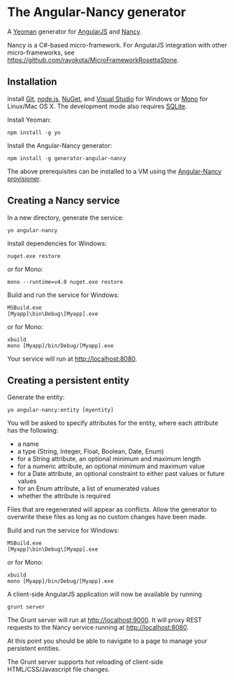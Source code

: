 # The Angular-Nancy generator 

A [Yeoman](http://yeoman.io) generator for [AngularJS](http://angularjs.org) and [Nancy](http://nancyfx.org/).

Nancy is a C#-based micro-framework.  For AngularJS integration with other micro-frameworks, see https://github.com/rayokota/MicroFrameworkRosettaStone.

## Installation

Install [Git](http://git-scm.com), [node.js](http://nodejs.org), [NuGet](http://www.nuget.org/), and [Visual Studio](http://www.visualstudio.com/) for Windows or [Mono](http://mono-project.com/) for Linux/Mac OS X.  The development mode also requires [SQLite](http://www.sqlite.org).

Install Yeoman:

    npm install -g yo

Install the Angular-Nancy generator:

    npm install -g generator-angular-nancy

The above prerequisites can be installed to a VM using the [Angular-Nancy provisioner](https://github.com/rayokota/provision-angular-nancy).

## Creating a Nancy service

In a new directory, generate the service:

    yo angular-nancy

Install dependencies for Windows:

    nuget.exe restore
    
or for Mono:
    
    mono --runtime=v4.0 nuget.exe restore
    
Build and run the service for Windows:

    MSBuild.exe
    [Myapp]\bin\Debug\[Myapp].exe
    
or for Mono:

    xbuild
    mono [Myapp]/bin/Debug/[Myapp].exe

Your service will run at [http://localhost:8080](http://localhost:8080).


## Creating a persistent entity

Generate the entity:

    yo angular-nancy:entity [myentity]

You will be asked to specify attributes for the entity, where each attribute has the following:

- a name
- a type (String, Integer, Float, Boolean, Date, Enum)
- for a String attribute, an optional minimum and maximum length
- for a numeric attribute, an optional minimum and maximum value
- for a Date attribute, an optional constraint to either past values or future values
- for an Enum attribute, a list of enumerated values
- whether the attribute is required

Files that are regenerated will appear as conflicts.  Allow the generator to overwrite these files as long as no custom changes have been made.

Build and run the service for Windows:

    MSBuild.exe
    [Myapp]\bin\Debug\[Myapp].exe
    
or for Mono:

    xbuild
    mono [Myapp]/bin/Debug/[Myapp].exe
    
A client-side AngularJS application will now be available by running

	grunt server
	
The Grunt server will run at [http://localhost:9000](http://localhost:9000).  It will proxy REST requests to the Nancy service running at [http://localhost:8080](http://localhost:8080).

At this point you should be able to navigate to a page to manage your persistent entities.  

The Grunt server supports hot reloading of client-side HTML/CSS/Javascript file changes.

